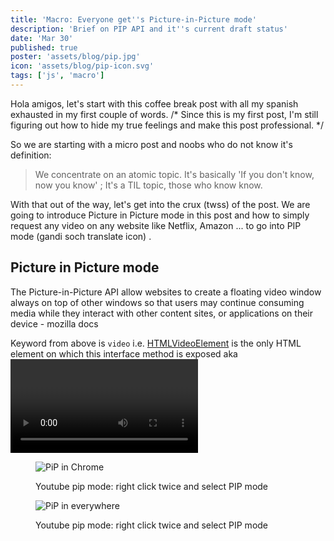 ```yaml
---
title: 'Macro: Everyone get''s Picture-in-Picture mode'
description: 'Brief on PIP API and it''s current draft status'
date: 'Mar 30'
published: true
poster: 'assets/blog/pip.jpg'
icon: 'assets/blog/pip-icon.svg'
tags: ['js', 'macro']
---
```

Hola amigos, let's start with this coffee break post with all my spanish exhausted in my first couple of words. /* Since this is my first post, I'm still figuring out how to hide my true feelings and make this post professional. */  

So we are starting with a micro post and noobs who do not know it's definition:

> We concentrate on an atomic topic. It's basically 'If you don't know, now you know' ; It's a TIL topic, those who know know.


With that out of the way, let's get into the crux (twss) of the post. We are going to introduce Picture in Picture mode in this post and how to simply request any video on any website like Netflix, Amazon ... to go into PIP mode (gandi soch translate icon) .

## Picture in Picture mode

The Picture-in-Picture API allow websites to create a floating video window always on top of other windows so that users may continue consuming media while they interact with other content sites, or applications on their device - mozilla docs

Keyword from above is `video` i.e. [HTMLVideoElement](https://developer.mozilla.org/en-US/docs/Web/API/HTMLVideoElement) is the only HTML element on which this interface method is exposed aka <video /> tag.


<figure>

![PiP in Chrome](assets/blog/gif1.gif)
<figcaption>Youtube pip mode: right click twice and select PIP mode</figcaption>

</figure>


<figure>

![PiP in everywhere](assets/blog/gif2.gif)
<figcaption>Youtube pip mode: right click twice and select PIP mode</figcaption>

</figure>